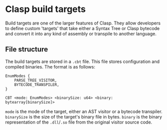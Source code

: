 # Clasp build targets
Build targets are one of the larger features of Clasp. They allow developers to define custom 'targets' that take either a Syntax Tree or Clasp bytecode and convert it into any kind of assembly or transpile to another language.  
## File structure
The build targets are stored in a `.cbt` file. This file stores configuration and compiled binaries. The format is as follows:
```
EnumModes {
    PARSE_TREE_VISITOR,
    BYTECODE_TRANSPILER,
}
```
```
CBT <mode: EnumModes> <binarySize: u64> <binary: bytearray[binarySize]>
```
`mode` is the mode of the target, either an AST visitor or a bytecode transpiler. `binarySize` is the size of the target's binary file in bytes. `binary` is the binary representation of the `.dll`/`.so` file from the original visitor source code.